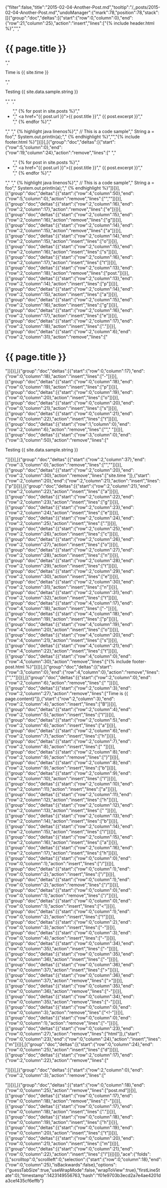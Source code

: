 {"filter":false,"title":"2015-02-04-Another-Post.md","tooltip":"/_posts/2015-02-04-Another-Post.md","undoManager":{"mark":78,"position":78,"stack":[[{"group":"doc","deltas":[{"start":{"row":0,"column":0},"end":{"row":21,"column":25},"action":"insert","lines":["{% include header.html %}","","      <h1>{{ page.title }}</h1>","      <p>Time is {{ site.time }} </p>","      <p>Testing {{ site.data.sample.string }}</p>","      ","      <ul>","          {% for post in site.posts %}","            <li>","              <a href=\"{{ post.url }}\">{{ post.title }}</a>","              {{ post.excerpt }}","            </li>","          {% endfor %}","      </ul>","      ","      {% highlight java linenos%}","      // This is a code sample","        String a = foo","        System.out.println(a);","      {% endhighlight %}","","{% include footer.html %}"]}]}],[{"group":"doc","deltas":[{"start":{"row":5,"column":0},"end":{"row":19,"column":24},"action":"remove","lines":["      ","      <ul>","          {% for post in site.posts %}","            <li>","              <a href=\"{{ post.url }}\">{{ post.title }}</a>","              {{ post.excerpt }}","            </li>","          {% endfor %}","      </ul>","      ","      {% highlight java linenos%}","      // This is a code sample","        String a = foo","        System.out.println(a);","      {% endhighlight %}"]}]}],[{"group":"doc","deltas":[{"start":{"row":4,"column":50},"end":{"row":5,"column":0},"action":"remove","lines":["",""]}]}],[{"group":"doc","deltas":[{"start":{"row":2,"column":16},"end":{"row":2,"column":17},"action":"remove","lines":["e"]}]}],[{"group":"doc","deltas":[{"start":{"row":2,"column":15},"end":{"row":2,"column":16},"action":"remove","lines":["g"]}]}],[{"group":"doc","deltas":[{"start":{"row":2,"column":14},"end":{"row":2,"column":15},"action":"remove","lines":["a"]}]}],[{"group":"doc","deltas":[{"start":{"row":2,"column":14},"end":{"row":2,"column":15},"action":"insert","lines":["o"]}]}],[{"group":"doc","deltas":[{"start":{"row":2,"column":15},"end":{"row":2,"column":16},"action":"insert","lines":["s"]}]}],[{"group":"doc","deltas":[{"start":{"row":2,"column":16},"end":{"row":2,"column":17},"action":"insert","lines":["t"]}]}],[{"group":"doc","deltas":[{"start":{"row":2,"column":13},"end":{"row":2,"column":18},"action":"remove","lines":["post."]}]}],[{"group":"doc","deltas":[{"start":{"row":2,"column":13},"end":{"row":2,"column":14},"action":"insert","lines":["p"]}]}],[{"group":"doc","deltas":[{"start":{"row":2,"column":14},"end":{"row":2,"column":15},"action":"insert","lines":["a"]}]}],[{"group":"doc","deltas":[{"start":{"row":2,"column":15},"end":{"row":2,"column":16},"action":"insert","lines":["g"]}]}],[{"group":"doc","deltas":[{"start":{"row":2,"column":16},"end":{"row":2,"column":17},"action":"insert","lines":["e"]}]}],[{"group":"doc","deltas":[{"start":{"row":2,"column":17},"end":{"row":2,"column":18},"action":"insert","lines":["."]}]}],[{"group":"doc","deltas":[{"start":{"row":2,"column":6},"end":{"row":2,"column":31},"action":"remove","lines":["<h1>{{ page.title }}</h1>"]}]}],[{"group":"doc","deltas":[{"start":{"row":0,"column":17},"end":{"row":0,"column":18},"action":"insert","lines":["-"]}]}],[{"group":"doc","deltas":[{"start":{"row":0,"column":18},"end":{"row":0,"column":19},"action":"insert","lines":["p"]}]}],[{"group":"doc","deltas":[{"start":{"row":0,"column":19},"end":{"row":0,"column":20},"action":"insert","lines":["o"]}]}],[{"group":"doc","deltas":[{"start":{"row":0,"column":20},"end":{"row":0,"column":21},"action":"insert","lines":["s"]}]}],[{"group":"doc","deltas":[{"start":{"row":0,"column":21},"end":{"row":0,"column":22},"action":"insert","lines":["t"]}]}],[{"group":"doc","deltas":[{"start":{"row":1,"column":0},"end":{"row":2,"column":6},"action":"remove","lines":["","      "]}]}],[{"group":"doc","deltas":[{"start":{"row":3,"column":0},"end":{"row":3,"column":50},"action":"remove","lines":["      <p>Testing {{ site.data.sample.string }}</p>"]}]}],[{"group":"doc","deltas":[{"start":{"row":2,"column":37},"end":{"row":3,"column":0},"action":"remove","lines":["",""]}]}],[{"group":"doc","deltas":[{"start":{"row":2,"column":20},"end":{"row":2,"column":30},"action":"remove","lines":["site.time "]},{"start":{"row":2,"column":20},"end":{"row":2,"column":21},"action":"insert","lines":["p"]}]}],[{"group":"doc","deltas":[{"start":{"row":2,"column":21},"end":{"row":2,"column":22},"action":"insert","lines":["a"]}]}],[{"group":"doc","deltas":[{"start":{"row":2,"column":22},"end":{"row":2,"column":23},"action":"insert","lines":["g"]}]}],[{"group":"doc","deltas":[{"start":{"row":2,"column":23},"end":{"row":2,"column":24},"action":"insert","lines":["e"]}]}],[{"group":"doc","deltas":[{"start":{"row":2,"column":24},"end":{"row":2,"column":25},"action":"insert","lines":["."]}]}],[{"group":"doc","deltas":[{"start":{"row":2,"column":25},"end":{"row":2,"column":26},"action":"insert","lines":["c"]}]}],[{"group":"doc","deltas":[{"start":{"row":2,"column":26},"end":{"row":2,"column":27},"action":"insert","lines":["o"]}]}],[{"group":"doc","deltas":[{"start":{"row":2,"column":27},"end":{"row":2,"column":28},"action":"insert","lines":["n"]}]}],[{"group":"doc","deltas":[{"start":{"row":2,"column":28},"end":{"row":2,"column":29},"action":"insert","lines":["t"]}]}],[{"group":"doc","deltas":[{"start":{"row":2,"column":29},"end":{"row":2,"column":30},"action":"insert","lines":["e"]}]}],[{"group":"doc","deltas":[{"start":{"row":2,"column":30},"end":{"row":2,"column":31},"action":"insert","lines":["n"]}]}],[{"group":"doc","deltas":[{"start":{"row":2,"column":31},"end":{"row":2,"column":32},"action":"insert","lines":["t"]}]}],[{"group":"doc","deltas":[{"start":{"row":4,"column":17},"end":{"row":4,"column":18},"action":"insert","lines":["-"]}]}],[{"group":"doc","deltas":[{"start":{"row":4,"column":18},"end":{"row":4,"column":19},"action":"insert","lines":["p"]}]}],[{"group":"doc","deltas":[{"start":{"row":4,"column":19},"end":{"row":4,"column":20},"action":"insert","lines":["o"]}]}],[{"group":"doc","deltas":[{"start":{"row":4,"column":20},"end":{"row":4,"column":21},"action":"insert","lines":["s"]}]}],[{"group":"doc","deltas":[{"start":{"row":4,"column":21},"end":{"row":4,"column":22},"action":"insert","lines":["t"]}]}],[{"group":"doc","deltas":[{"start":{"row":4,"column":0},"end":{"row":4,"column":30},"action":"remove","lines":["{% include footer-post.html %}"]}]}],[{"group":"doc","deltas":[{"start":{"row":3,"column":0},"end":{"row":4,"column":0},"action":"remove","lines":["",""]}]}],[{"group":"doc","deltas":[{"start":{"row":2,"column":0},"end":{"row":2,"column":6},"action":"remove","lines":["      "]}]}],[{"group":"doc","deltas":[{"start":{"row":2,"column":3},"end":{"row":2,"column":27},"action":"remove","lines":["Time is {{ page.content}"]},{"start":{"row":2,"column":3},"end":{"row":2,"column":4},"action":"insert","lines":["B"]}]}],[{"group":"doc","deltas":[{"start":{"row":2,"column":4},"end":{"row":2,"column":5},"action":"insert","lines":["l"]}]}],[{"group":"doc","deltas":[{"start":{"row":2,"column":5},"end":{"row":2,"column":6},"action":"insert","lines":["a"]}]}],[{"group":"doc","deltas":[{"start":{"row":2,"column":6},"end":{"row":2,"column":7},"action":"insert","lines":["h"]}]}],[{"group":"doc","deltas":[{"start":{"row":2,"column":7},"end":{"row":2,"column":8},"action":"insert","lines":[" "]}]}],[{"group":"doc","deltas":[{"start":{"row":2,"column":8},"end":{"row":2,"column":9},"action":"remove","lines":["}"]}]}],[{"group":"doc","deltas":[{"start":{"row":2,"column":8},"end":{"row":2,"column":9},"action":"insert","lines":["b"]}]}],[{"group":"doc","deltas":[{"start":{"row":2,"column":9},"end":{"row":2,"column":10},"action":"insert","lines":["l"]}]}],[{"group":"doc","deltas":[{"start":{"row":2,"column":10},"end":{"row":2,"column":11},"action":"insert","lines":["a"]}]}],[{"group":"doc","deltas":[{"start":{"row":2,"column":11},"end":{"row":2,"column":12},"action":"insert","lines":["h"]}]}],[{"group":"doc","deltas":[{"start":{"row":2,"column":12},"end":{"row":2,"column":13},"action":"insert","lines":[" "]}]}],[{"group":"doc","deltas":[{"start":{"row":2,"column":13},"end":{"row":2,"column":14},"action":"insert","lines":["b"]}]}],[{"group":"doc","deltas":[{"start":{"row":2,"column":14},"end":{"row":2,"column":15},"action":"insert","lines":["l"]}]}],[{"group":"doc","deltas":[{"start":{"row":2,"column":15},"end":{"row":2,"column":16},"action":"insert","lines":["a"]}]}],[{"group":"doc","deltas":[{"start":{"row":2,"column":16},"end":{"row":2,"column":17},"action":"insert","lines":["h"]}]}],[{"group":"doc","deltas":[{"start":{"row":0,"column":0},"end":{"row":0,"column":1},"action":"insert","lines":["/"]}]}],[{"group":"doc","deltas":[{"start":{"row":0,"column":1},"end":{"row":0,"column":2},"action":"insert","lines":["/"]}]}],[{"group":"doc","deltas":[{"start":{"row":0,"column":1},"end":{"row":0,"column":2},"action":"remove","lines":["/"]}]}],[{"group":"doc","deltas":[{"start":{"row":0,"column":0},"end":{"row":0,"column":1},"action":"remove","lines":["/"]}]}],[{"group":"doc","deltas":[{"start":{"row":0,"column":0},"end":{"row":0,"column":1},"action":"insert","lines":["<"]}]}],[{"group":"doc","deltas":[{"start":{"row":0,"column":1},"end":{"row":0,"column":2},"action":"insert","lines":["!"]}]}],[{"group":"doc","deltas":[{"start":{"row":0,"column":2},"end":{"row":0,"column":3},"action":"insert","lines":["-"]}]}],[{"group":"doc","deltas":[{"start":{"row":0,"column":3},"end":{"row":0,"column":4},"action":"insert","lines":["-"]}]}],[{"group":"doc","deltas":[{"start":{"row":0,"column":34},"end":{"row":0,"column":35},"action":"insert","lines":["-"]}]}],[{"group":"doc","deltas":[{"start":{"row":0,"column":35},"end":{"row":0,"column":36},"action":"insert","lines":["-"]}]}],[{"group":"doc","deltas":[{"start":{"row":0,"column":36},"end":{"row":0,"column":37},"action":"insert","lines":[">"]}]}],[{"group":"doc","deltas":[{"start":{"row":0,"column":36},"end":{"row":0,"column":37},"action":"remove","lines":[">"]}]}],[{"group":"doc","deltas":[{"start":{"row":0,"column":35},"end":{"row":0,"column":36},"action":"remove","lines":["-"]}]}],[{"group":"doc","deltas":[{"start":{"row":0,"column":34},"end":{"row":0,"column":35},"action":"remove","lines":["-"]}]}],[{"group":"doc","deltas":[{"start":{"row":0,"column":0},"end":{"row":0,"column":3},"action":"remove","lines":["<!-"]}]}],[{"group":"doc","deltas":[{"start":{"row":0,"column":0},"end":{"row":0,"column":1},"action":"remove","lines":["-"]}]}],[{"group":"doc","deltas":[{"start":{"row":0,"column":23},"end":{"row":0,"column":27},"action":"remove","lines":["html"]},{"start":{"row":0,"column":23},"end":{"row":0,"column":24},"action":"insert","lines":["m"]}]}],[{"group":"doc","deltas":[{"start":{"row":0,"column":24},"end":{"row":0,"column":25},"action":"insert","lines":["d"]}]}],[{"group":"doc","deltas":[{"start":{"row":2,"column":17},"end":{"row":2,"column":22},"action":"remove","lines":[" </p>"]}]}],[{"group":"doc","deltas":[{"start":{"row":2,"column":0},"end":{"row":2,"column":3},"action":"remove","lines":["<p>"]}]}],[{"group":"doc","deltas":[{"start":{"row":0,"column":18},"end":{"row":0,"column":25},"action":"remove","lines":["post.md"]}]}],[{"group":"doc","deltas":[{"start":{"row":0,"column":17},"end":{"row":0,"column":18},"action":"remove","lines":["-"]}]}],[{"group":"doc","deltas":[{"start":{"row":0,"column":17},"end":{"row":0,"column":18},"action":"insert","lines":["."]}]}],[{"group":"doc","deltas":[{"start":{"row":0,"column":18},"end":{"row":0,"column":19},"action":"insert","lines":["h"]}]}],[{"group":"doc","deltas":[{"start":{"row":0,"column":19},"end":{"row":0,"column":20},"action":"insert","lines":["t"]}]}],[{"group":"doc","deltas":[{"start":{"row":0,"column":20},"end":{"row":0,"column":21},"action":"insert","lines":["m"]}]}],[{"group":"doc","deltas":[{"start":{"row":0,"column":21},"end":{"row":0,"column":22},"action":"insert","lines":["l"]}]}]]},"ace":{"folds":[],"scrolltop":0,"scrollleft":0,"selection":{"start":{"row":0,"column":18},"end":{"row":0,"column":25},"isBackwards":false},"options":{"guessTabSize":true,"useWrapMode":false,"wrapToView":true},"firstLineState":0},"timestamp":1423149556763,"hash":"f01e9703b3ecd2a7e4ae4201da3cef435cf6effb"}
